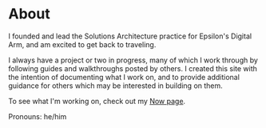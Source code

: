 # About


I founded and lead the Solutions Architecture practice for Epsilon's Digital Arm, and am excited to get back to traveling.

I always have a project or two in progress, many of which I work through by following guides and walkthroughs posted by others. I created this site with the intention of documenting what I work on, and to provide additional guidance for others which may be interested in building on them.

To see what I'm working on, check out my [Now page](../now/).

Pronouns: he/him
